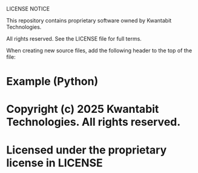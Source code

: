 LICENSE NOTICE

This repository contains proprietary software owned by Kwantabit Technologies.

All rights reserved. See the LICENSE file for full terms.

When creating new source files, add the following header to the top of the file:

# Example (Python)
# Copyright (c) 2025 Kwantabit Technologies. All rights reserved.
# Licensed under the proprietary license in LICENSE
